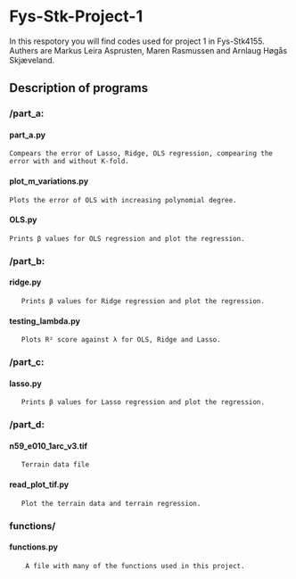 # Fys-Stk-Project-1

In this respotory you will find codes used for project 1 in Fys-Stk4155. Authers are Markus Leira Asprusten, Maren Rasmussen and Arnlaug Høgås Skjæveland. 

## Description of programs
### /part_a:
#### part_a.py
    Compears the error of Lasso, Ridge, OLS regression, compearing the error with and without K-fold.
#### plot_m_variations.py
    Plots the error of OLS with increasing polynomial degree. 
#### OLS.py
    Prints β values for OLS regression and plot the regression. 
   
   
### /part_b:
  #### ridge.py
       Prints β values for Ridge regression and plot the regression. 
  #### testing_lambda.py
       Plots R² score against λ for OLS, Ridge and Lasso.
### /part_c:
   #### lasso.py
       Prints β values for Lasso regression and plot the regression. 
### /part_d:
  #### n59_e010_1arc_v3.tif
       Terrain data file
  #### read_plot_tif.py
       Plot the terrain data and terrain regression.
### functions/
  #### functions.py
        A file with many of the functions used in this project. 
